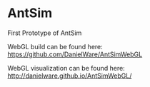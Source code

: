 # AntSim

First Prototype of AntSim

WebGL build can be found here: https://github.com/DanielWare/AntSimWebGL

WebGL visualization can be found here: http://danielware.github.io/AntSimWebGL/

